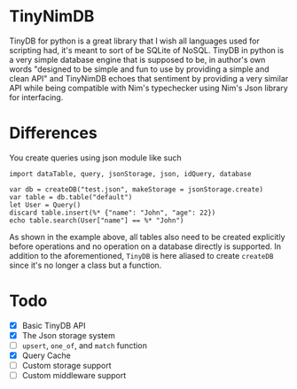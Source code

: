 # TinyNimDB
TinyDB for python is a great library that I wish all languages used for scripting had, it's meant to sort of be SQLite of NoSQL. TinyDB in python is a very simple database engine 
that is supposed to be, in author's own words "designed to be simple and fun to use by providing a simple and clean API" and TinyNimDB echoes that sentiment by providing a very 
similar API while being compatible with Nim's typechecker using Nim's Json library for interfacing.

# Differences
You create queries using json module like such
```
import dataTable, query, jsonStorage, json, idQuery, database

var db = createDB("test.json", makeStorage = jsonStorage.create)
var table = db.table("default")
let User = Query()
discard table.insert(%* {"name": "John", "age": 22})
echo table.search(User["name"] == %* "John")
```
As shown in the example above, all tables also need to be created explicitly before operations and no operation on a database directly is supported. In addition to the 
aforementioned, `TinyDB` is here aliased to create `createDB` since it's no longer a class but a function.

# Todo
- [x] Basic TinyDB API
- [x] The Json storage system
- [ ] `upsert`, `one_of`, and `match` function
- [x] Query Cache
- [ ] Custom storage support
- [ ] Custom middleware support
